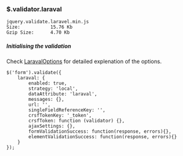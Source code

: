 ### $.validator.laraval

```
jquery.validate.laravel.min.js
Size:           15.76 Kb
Gzip Size:      4.70 Kb
```


##### Initialising the validation
Check [LaravalOptions](interfaces/laraval.laravaloptions.html) for detailed explenation of the options.
```
$('form').validate({
    laraval: {
        enabled: true,
        strategy: 'local',
        dataAttribute: 'laraval',
        messages: {},
        url: '',
        singleFieldReferenceKey: '',
        crsfTokenKey: '_token',
        crsfToken: function (validator) {},
        ajaxSettings: {},
        formValidationSuccess: function(response, errors){},
        elementValidationSuccess: function(response, errors){}        
    }
});
```

